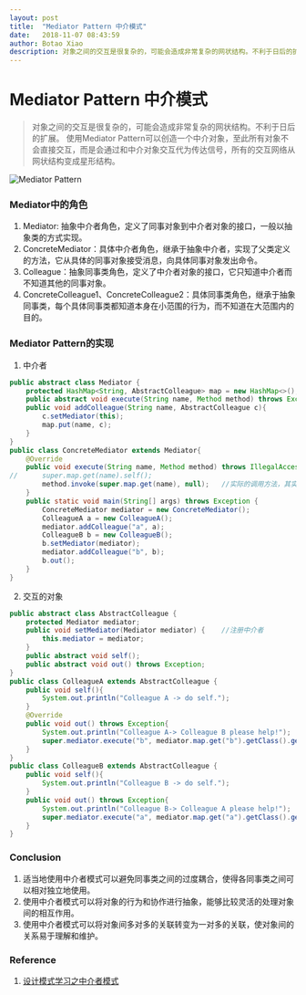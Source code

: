```yaml
---
layout: post
title:  "Mediator Pattern 中介模式"
date:   2018-11-07 08:43:59
author: Botao Xiao
description: 对象之间的交互是很复杂的，可能会造成非常复杂的网状结构。不利于日后的扩展。使用Mediator Pattern可以创造一个中介对象，至此所有对象不会直接交互，而是会通过和中介对象交互代为传达信号，所有的交互网络从网状结构变成星形结构。
---
```

# Mediator Pattern 中介模式
> 对象之间的交互是很复杂的，可能会造成非常复杂的网状结构。不利于日后的扩展。
> 使用Mediator Pattern可以创造一个中介对象，至此所有对象不会直接交互，而是会通过和中介对象交互代为传达信号，所有的交互网络从网状结构变成星形结构。

![Mediator Pattern](https://i.imgur.com/Uqx4daS.png)

### Mediator中的角色
1. Mediator: 抽象中介者角色，定义了同事对象到中介者对象的接口，一般以抽象类的方式实现。
2. ConcreteMediator：具体中介者角色，继承于抽象中介者，实现了父类定义的方法，它从具体的同事对象接受消息，向具体同事对象发出命令。
3. Colleague：抽象同事类角色，定义了中介者对象的接口，它只知道中介者而不知道其他的同事对象。
4. ConcreteColleague1、ConcreteColleague2：具体同事类角色，继承于抽象同事类，每个具体同事类都知道本身在小范围的行为，而不知道在大范围内的目的。

### Mediator Pattern的实现
1. 中介者
```Java
public abstract class Mediator {
	protected HashMap<String, AbstractColleague> map = new HashMap<>();
	public abstract void execute(String name, Method method) throws Exception;	//定义了一个抽象的execute方法，用于交互。
	public void addColleague(String name, AbstractColleague c){
		c.setMediator(this);
		map.put(name, c);
	}
}
public class ConcreteMediator extends Mediator{
	@Override
	public void execute(String name, Method method) throws IllegalAccessException, IllegalArgumentException, InvocationTargetException {
//		super.map.get(name).self();
		method.invoke(super.map.get(name), null);	//实际的调用方法，其实可以不用反射。
	}
	public static void main(String[] args) throws Exception {
		ConcreteMediator mediator = new ConcreteMediator();
		ColleagueA a = new ColleagueA();
		mediator.addColleague("a", a);
		ColleagueB b = new ColleagueB();
		b.setMediator(mediator);
		mediator.addColleague("b", b);
		b.out();
	}
}
```

2. 交互的对象
```Java
public abstract class AbstractColleague {
	protected Mediator mediator;
	public void setMediator(Mediator mediator) {	//注册中介者
		this.mediator = mediator;
	}
	public abstract void self();
	public abstract void out() throws Exception;
}
public class ColleagueA extends AbstractColleague {
	public void self(){
		System.out.println("Colleague A -> do self.");
	}
	@Override
	public void out() throws Exception{
		System.out.println("Colleague A-> Colleague B please help!");
		super.mediator.execute("b", mediator.map.get("b").getClass().getDeclaredMethod("self", null));
	}
}
public class ColleagueB extends AbstractColleague {
	public void self(){
		System.out.println("Colleague B -> do self.");
	}
	public void out() throws Exception{
		System.out.println("Colleague B-> Colleague A please help!");
		super.mediator.execute("a", mediator.map.get("a").getClass().getDeclaredMethod("self", null));
	}
}
```

### Conclusion
1. 适当地使用中介者模式可以避免同事类之间的过度耦合，使得各同事类之间可以相对独立地使用。
2. 使用中介者模式可以将对象的行为和协作进行抽象，能够比较灵活的处理对象间的相互作用。
3. 使用中介者模式可以将对象间多对多的关联转变为一对多的关联，使对象间的关系易于理解和维护。

### Reference
1. [设计模式学习之中介者模式](https://blog.csdn.net/u012124438/article/details/70474166)